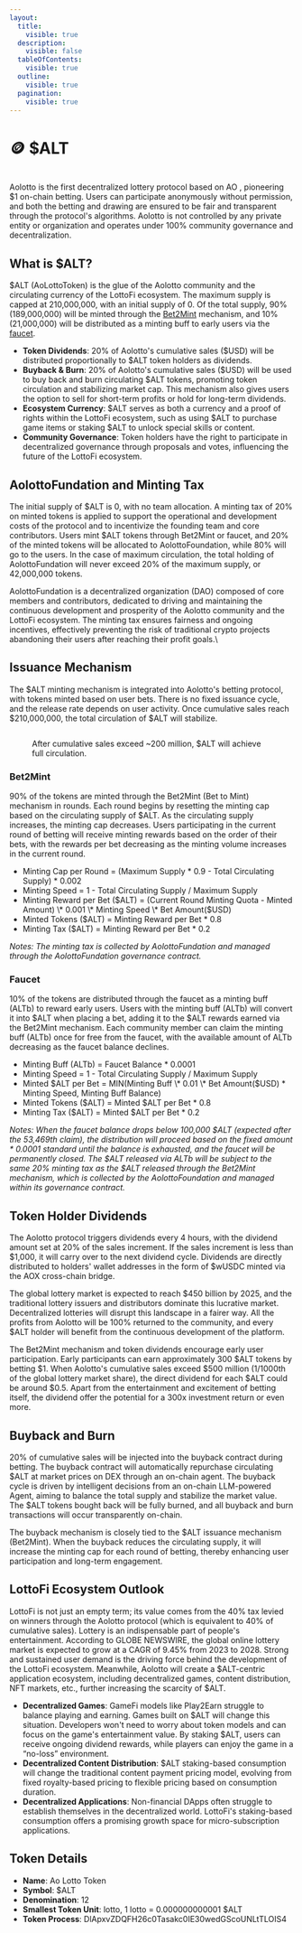 ```yaml
---
layout:
  title:
    visible: true
  description:
    visible: false
  tableOfContents:
    visible: true
  outline:
    visible: true
  pagination:
    visible: true
---
```


# 🪙 $ALT

<figure><img src=".gitbook/assets/tokenomics.png" alt=""><figcaption></figcaption></figure>

Aolotto is the first decentralized lottery protocol based on AO , pioneering $1 on-chain betting. Users can participate anonymously without permission, and both the betting and drawing are ensured to be fair and transparent through the protocol's algorithms. Aolotto is not controlled by any private entity or organization and operates under 100% community governance and decentralization.

## What is $ALT?

$ALT (AoLottoToken) is the glue of the Aolotto community and the circulating currency of the LottoFi ecosystem. The maximum supply is capped at 210,000,000, with an initial supply of 0. Of the total supply, 90% (189,000,000) will be minted through the [Bet2Mint](usdalt.md#bet2mint) mechanism, and 10% (21,000,000) will be distributed as a minting buff to early users via the [faucet](usdalt.md#faucet).

* **Token Dividends**: 20% of Aolotto's cumulative sales ($USD) will be distributed proportionally to $ALT token holders as dividends.
* **Buyback & Burn**: 20% of Aolotto's cumulative sales ($USD) will be used to buy back and burn circulating $ALT tokens, promoting token circulation and stabilizing market cap. This mechanism also gives users the option to sell for short-term profits or hold for long-term dividends.
* **Ecosystem Currency**: $ALT serves as both a currency and a proof of rights within the LottoFi ecosystem, such as using $ALT to purchase game items or staking $ALT to unlock special skills or content.
* **Community Governance**: Token holders have the right to participate in decentralized governance through proposals and votes, influencing the future of the LottoFi ecosystem.

## **AolottoFundation and Minting Tax**

The initial supply of $ALT is 0, with no team allocation. A minting tax of 20% on minted tokens is applied to support the operational and development costs of the protocol and to incentivize the founding team and core contributors. Users mint $ALT tokens through Bet2Mint or faucet, and 20% of the minted tokens will be allocated to AolottoFoundation, while 80% will go to the users. In the case of maximum circulation, the total holding of AolottoFundation will never exceed 20% of the maximum supply, or 42,000,000 tokens.

AolottoFundation is a decentralized organization (DAO) composed of core members and contributors, dedicated to driving and maintaining the continuous development and prosperity of the Aolotto community and the LottoFi ecosystem. The minting tax ensures fairness and ongoing incentives, effectively preventing the risk of traditional crypto projects abandoning their users after reaching their profit goals.\


## **Issuance Mechanism**

The $ALT minting mechanism is integrated into Aolotto's betting protocol, with tokens minted based on user bets. There is no fixed issuance cycle, and the release rate depends on user activity. Once cumulative sales reach $210,000,000, the total circulation of $ALT will stabilize.

<div data-full-width="false"><figure><img src=".gitbook/assets/chart.png" alt=""><figcaption><p>After cumulative sales exceed ~200 million, $ALT will achieve full circulation.</p></figcaption></figure></div>



### **Bet2Mint**

90% of the tokens are minted through the Bet2Mint (Bet to Mint) mechanism in rounds. Each round begins by resetting the minting cap based on the circulating supply of $ALT. As the circulating supply increases, the minting cap decreases. Users participating in the current round of betting will receive minting rewards based on the order of their bets, with the rewards per bet decreasing as the minting volume increases in the current round.

* Minting Cap per Round = (Maximum Supply \* 0.9 - Total Circulating Supply) \* 0.002
* Minting Speed = 1 - Total Circulating Supply / Maximum Supply
* Minting Reward per Bet ($ALT) = (Current Round Minting Quota - Minted Amount) \* 0.001 \* Minting Speed \* Bet Amount($USD)
* Minted Tokens ($ALT) = Minting Reward per Bet \* 0.8
* Minting Tax ($ALT) = Minting Reward per Bet \* 0.2

_Notes: The minting tax is collected by AolottoFundation and managed through the AolottoFundation governance contract._

### **Faucet**

10% of the tokens are distributed through the faucet as a minting buff (ALTb) to reward early users. Users with the minting buff (ALTb) will convert it into $ALT when placing a bet, adding it to the $ALT rewards earned via the Bet2Mint mechanism. Each community member can claim the minting buff (ALTb) once for free from the faucet, with the available amount of ALTb decreasing as the faucet balance declines.

* Minting Buff (ALTb) = Faucet Balance \* 0.0001
* Minting Speed = 1 - Total Circulating Supply / Maximum Supply
* Minted $ALT per Bet = MIN(Minting Buff \* 0.01 \* Bet Amount($USD) \* Minting Speed, Minting Buff Balance)
* Minted Tokens ($ALT) = Minted $ALT per Bet \* 0.8
* Minting Tax ($ALT) = Minted $ALT per Bet \* 0.2

_Notes: When the faucet balance drops below 100,000 $ALT (expected after the 53,469th claim), the distribution will proceed based on the fixed amount \* 0.0001 standard until the balance is exhausted, and the faucet will be permanently closed. The $ALT released via ALTb will be subject to the same 20% minting tax as the $ALT released through the Bet2Mint mechanism, which is collected by the AolottoFoundation and managed within its governance contract._

## **Token Holder Dividends**

The Aolotto protocol triggers dividends every 4 hours, with the dividend amount set at 20% of the sales increment. If the sales increment is less than $1,000, it will carry over to the next dividend cycle. Dividends are directly distributed to holders' wallet addresses in the form of $wUSDC minted via the AOX cross-chain bridge.

The global lottery market is expected to reach $450 billion by 2025, and the traditional lottery issuers and distributors dominate this lucrative market. Decentralized lotteries will disrupt this landscape in a fairer way. All the profits from Aolotto will be 100% returned to the community, and every $ALT holder will benefit from the continuous development of the platform.

The Bet2Mint mechanism and token dividends encourage early user participation. Early participants can earn approximately 300 $ALT tokens by betting $1. When Aolotto's cumulative sales exceed $500 million (1/1000th of the global lottery market share), the direct dividend for each $ALT could be around $0.5. Apart from the entertainment and excitement of betting itself, the dividend offer the potential for a 300x investment return or even more.

## **Buyback and Burn**

20% of cumulative sales will be injected into the buyback contract during betting. The buyback contract will automatically repurchase circulating $ALT at market prices on DEX through an on-chain agent. The buyback cycle is driven by intelligent decisions from an on-chain LLM-powered Agent, aiming to balance the total supply and stabilize the market value. The $ALT tokens bought back will be fully burned, and all buyback and burn transactions will occur transparently on-chain.

The buyback mechanism is closely tied to the $ALT issuance mechanism (Bet2Mint). When the buyback reduces the circulating supply, it will increase the minting cap for each round of betting, thereby enhancing user participation and long-term engagement.

## **LottoFi Ecosystem Outlook**

LottoFi is not just an empty term; its value comes from the 40% tax levied on winners through the Aolotto protocol (which is equivalent to 40% of cumulative sales). Lottery is an indispensable part of people's entertainment. According to GLOBE NEWSWIRE, the global online lottery market is expected to grow at a CAGR of 9.45% from 2023 to 2028. Strong and sustained user demand is the driving force behind the development of the LottoFi ecosystem. Meanwhile, Aolotto will create a $ALT-centric application ecosystem, including decentralized games, content distribution, NFT markets, etc., further increasing the scarcity of $ALT.

* **Decentralized Games**: GameFi models like Play2Earn struggle to balance playing and earning. Games built on $ALT will change this situation. Developers won't need to worry about token models and can focus on the game's entertainment value. By staking $ALT, users can receive ongoing dividend rewards, while players can enjoy the game in a “no-loss” environment.
* **Decentralized Content Distribution**: $ALT staking-based consumption will change the traditional content payment pricing model, evolving from fixed royalty-based pricing to flexible pricing based on consumption duration.
* **Decentralized Applications**: Non-financial DApps often struggle to establish themselves in the decentralized world. LottoFi's staking-based consumption offers a promising growth space for micro-subscription applications.

## **Token Details**

* **Name**: Ao Lotto Token
* **Symbol**: $ALT
* **Denomination**: 12
* **Smallest Token Unit**: lotto, 1 lotto = 0.000000000001 $ALT
* **Token Process**: DlApxvZDQFH26c0Tasakc0IE30wedGScoUNLtTLOIS4
